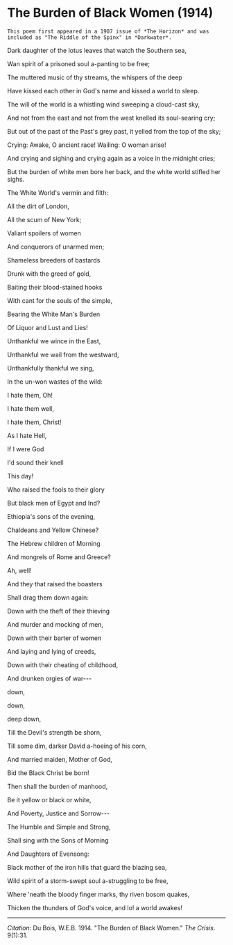 <!--
title:   The Burden of Black Women
author:  Du Bois, W.E.B.
journal: The Crisis
year:    1914
volume:  9
issue:   1
pages:   31
-->
# The Burden of Black Women (1914)

```{margin}
This poem first appeared in a 1907 issue of *The Horizon* and was included as "The Riddle of the Spinx" in *Darkwater*. 
```

<p class = "poem">Dark daughter of the lotus leaves that watch the Southern sea,</p>
<p class = "poem">Wan spirit of a prisoned soul a-panting to be free;</p>
<p class = "poem-indent">The muttered music of thy streams, the whispers of the deep</p>
<p class = "poem-indent"> Have kissed each other in God's name and kissed a world to sleep.</p>
<p>
<p class = "poem">The will of the world is a whistling wind sweeping a cloud-cast sky,
<p class = "poem">And not from the east and not from the west knelled its soul-searing cry;
<p class = "poem">But out of the past of the Past's grey past, it yelled from the top of the sky;
<p class = "poem-indent">Crying: Awake, O ancient race! Wailing: O woman arise!
<p class = "poem-indent">And crying and sighing and crying again as a voice in the midnight cries;
<p class = "poem-indent">But the burden of white men bore her back, and the white world stifled her sighs.
<p>
<p class = "poem">The White World's vermin and filth:
<p class = "poem-indent">All the dirt of London,
<p class = "poem-indent">All the scum of New York;
<p class = "poem-indent">Valiant spoilers of women
<p class = "poem-indent">And conquerors of unarmed men;
<p class = "poem-indent">Shameless breeders of bastards
<p class = "poem-indent">Drunk with the greed of gold,
<p class = "poem-indent">Baiting their blood-stained hooks
<p class = "poem-indent">With cant for the souls of the simple,
<p class = "poem-indent">Bearing the White Man's Burden
<p class = "poem-indent">Of Liquor and Lust and Lies!
<p class = "poem-indent">Unthankful we wince in the East,
<p class = "poem-indent">Unthankful we wail from the westward,
<p class = "poem-indent">Unthankfully thankful we sing,
<p class = "poem-indent">In the un-won wastes of the wild:
<p class = "poem-big-indent">I hate them, Oh!
<p class = "poem-big-indent">I hate them well,
<p class = "poem-big-indent">I hate them, Christ!
<p class = "poem-big-indent">As I hate Hell,
<p class = "poem-big-indent">If I were God
<p class = "poem-big-indent">I'd sound their knell
<p class = "poem-big-indent">This day!
<p>
<p class = "poem-indent">Who raised the fools to their glory
<p class = "poem-indent">But black men of Egypt and Ind?
<p class = "poem-indent">Ethiopia's sons of the evening,
<p class = "poem-indent">Chaldeans and Yellow Chinese?
<p class = "poem-indent">The Hebrew children of Morning
<p class = "poem-indent">And mongrels of Rome and Greece?
<p class = "poem-big-indent">Ah, well!
<p>

<p class = "poem">And they that raised the boasters
<p class = "poem">Shall drag them down again:
<p class = "poem">Down with the theft of their thieving
<p class = "poem">And murder and mocking of men,
<p class = "poem">Down with their barter of women
<p class = "poem">And laying and lying of creeds,
<p class = "poem">Down with their cheating of childhood,
<p class = "poem">And drunken orgies of war---
<p class = "poem-big-indent">down,
<p class = "poem-bigger-indent">down,
<p class = "poem-biggest-indent">deep down,
<p>
<p class = "poem">Till the Devil's strength be shorn,
<p class = "poem">Till some dim, darker David a-hoeing of his corn,
<p class = "poem">And married maiden, Mother of God,
<p class = "poem">Bid the Black Christ be born!
<p>
<p class = "poem">Then shall the burden of manhood,
<p class = "poem">Be it yellow or black or white,
<p class = "poem">And Poverty, Justice and Sorrow---
<p class = "poem">The Humble and Simple and Strong,
<p class = "poem">Shall sing with the Sons of Morning
<p class = "poem">And Daughters of Evensong:
<p>
<p class = "poem">Black mother of the iron hills that guard the blazing sea,
<p class = "poem">Wild spirit of a storm-swept soul a-struggling to be free,
<p class = "poem">Where 'neath the bloody finger marks, thy riven bosom quakes,
<p class = "poem">Thicken the thunders of God's voice, and lo! a world awakes!

______________
*Citation:* Du Bois, W.E.B. 1914. "The Burden of Black Women." *The Crisis*. 9(1):31.